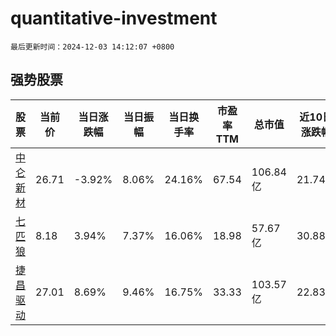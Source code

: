# quantitative-investment

`最后更新时间：2024-12-03 14:12:07 +0800`

## 强势股票

|股票|当前价|当日涨跌幅|当日振幅|当日换手率|市盈率TTM|总市值|近10日涨跌幅|
|----|----|----|----|----|----|----|----|
|[中仑新材](https://xueqiu.com/S/SZ301565)|26.71|-3.92%|8.06%|24.16%|67.54|106.84亿|21.74%|
|[七匹狼](https://xueqiu.com/S/SZ002029)|8.18|3.94%|7.37%|16.06%|18.98|57.67亿|30.88%|
|[捷昌驱动](https://xueqiu.com/S/SH603583)|27.01|8.69%|9.46%|16.75%|33.33|103.57亿|22.83%|
